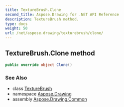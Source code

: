 ```yaml
---
title: TextureBrush.Clone
second_title: Aspose.Drawing for .NET API Reference
description: TextureBrush method. 
type: docs
weight: 50
url: /net/aspose.drawing/texturebrush/clone/
---
```

## TextureBrush.Clone method

```csharp
public override object Clone()
```

### See Also

* class [TextureBrush](../)
* namespace [Aspose.Drawing](../../texturebrush/)
* assembly [Aspose.Drawing.Common](../../../)


